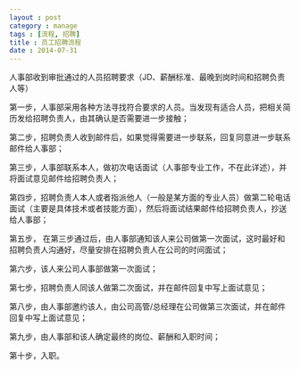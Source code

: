 ```yaml
---
layout : post
category : manage
tags : [流程, 招聘]
title : 员工招聘流程
date : 2014-07-31
---
```


人事部收到审批通过的人员招聘要求（JD、薪酬标准、最晚到岗时间和招聘负责人等）

第一步，人事部采用各种方法寻找符合要求的人员。当发现有适合人员，把相关简历发给招聘负责人，由其确认是否需要进一步接触；

第二步，招聘负责人收到邮件后，如果觉得需要进一步联系，回复同意进一步联系邮件给人事部；

第三步，人事部联系本人，做初次电话面试（人事部专业工作，不在此详述），并将面试意见邮件给招聘负责人；

第四步，招聘负责人本人或者指派他人（一般是某方面的专业人员）做第二轮电话面试（主要是具体技术或者技能方面），然后将面试结果邮件给招聘负责人，抄送给人事部；

第五步， 在第三步通过后，由人事部通知该人来公司做第一次面试，这时最好和招聘负责人沟通好，尽量安排在招聘负责人在公司的时间面试；

第六步，该人来公司人事部做第一次面试；

第七步，招聘负责人同该人做第二次面试，并在邮件回复中写上面试意见；

第八步，由人事部邀约该人，由公司高管/总经理在公司做第三次面试，并在邮件回复中写上面试意见；

第九步，由人事部和该人确定最终的岗位、薪酬和入职时间；

第十步，入职。
